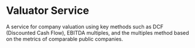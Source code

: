 

# Valuator Service

A service for company valuation using key methods
such as DCF (Discounted Cash Flow), EBITDA multiples, 
and the multiples method based on the metrics of 
comparable public companies.

